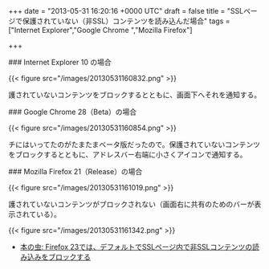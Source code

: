 
+++
date = "2013-05-31 16:20:16 +0000 UTC"
draft = false
title = "SSLページで保護されていない（非SSL）コンテンツを読み込んだ場合"
tags = ["Internet Explorer","Google Chrome ","Mozilla Firefox"]

+++
<div class="section">
    ### Internet Explorer 10 の場合
    

{{< figure src="/images/20130531160832.png"  >}}

護されていないコンテンツをブロックするとともに、画面下へそれを通知する。

</div>
<div class="section">
    ### Google Chrome 28（Beta）の場合
    

{{< figure src="/images/20130531160854.png"  >}}

チにはいってたのがたまたまベータ版だったので。保護されていないコンテンツをブロックするとともに、アドレスバー右端に小さくアイコンで通知する。

</div>
<div class="section">
    ### Mozilla Firefox 21（Release）の場合
    

{{< figure src="/images/20130531161019.png"  >}}

護されていないコンテンツがブロックされない（画面右に共有のためのバーが表示されている）。

{{< figure src="/images/20130531161342.png"  >}}

<ul>
<li><a href="http://cpplover.blogspot.jp/2013/04/firefox-23sslssl.html">本の虫: Firefox 23では、デフォルトでSSLページ内で非SSLコンテンツの読み込みをブロックする</a></li>
</ul>
</div>

